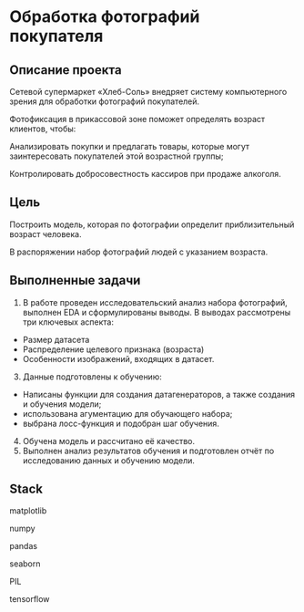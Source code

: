 # Обработка фотографий покупателя

## Описание проекта

Сетевой супермаркет «Хлеб-Соль» внедряет систему компьютерного зрения для обработки фотографий покупателей. 

Фотофиксация в прикассовой зоне поможет определять возраст клиентов, чтобы:

Анализировать покупки и предлагать товары, которые могут заинтересовать покупателей этой возрастной группы;

Контролировать добросовестность кассиров при продаже алкоголя.

## Цель

Построить модель, которая по фотографии определит приблизительный возраст человека. 

В распоряжении набор фотографий людей с указанием возраста.

## Выполненные задачи

1. В работе проведен исследовательский анализ набора фотографий, выполнен EDA и сформулированы выводы. В выводах рассмотрены три ключевых аспекта:
 - Размер датасета
 - Распределение целевого признака (возраста)
 - Особенности изображений, входящих в датасет.
3. Данные подготовлены к обучению:
 - Написаны функции для создания датагенераторов, а также создания и обучения модели;
 - использована агументацию для обучающего набора;
 - выбрана лосс-функция и подобран шаг обучения.
4. Обучена модель и рассчитано её качество.
5. Выполнен анализ результатов обучения и подготовлен отчёт по исследованию данных и обучению модели.

## Stack

matplotlib

numpy 

pandas 

seaborn 

PIL 

tensorflow 
